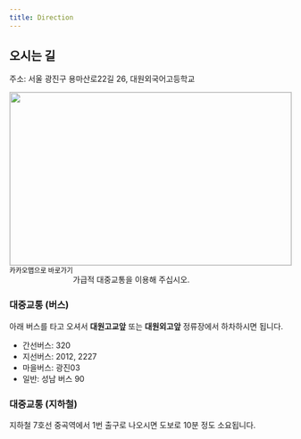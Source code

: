 ```yaml
---
title: Direction
---
```


## 오시는 길

주소: 서울 광진구 용마산로22길 26, 대원외국어고등학교

<a href="https://map.kakao.com/?urlX=519680&urlY=1128932&urlLevel=4&map_type=TYPE_MAP&map_hybrid=false" target="_blank"><img width="504" height="310" src="https://map2.daum.net/map/mapservice?FORMAT=PNG&SCALE=5&MX=519680&MY=1128932&S=0&IW=504&IH=310&LANG=0&COORDSTM=WCONGNAMUL&logo=kakao_logo" style="border:1px solid #ccc"></a><a style="font-size:12px;text-decoration:none;float:left;height:15px;padding-top:1px;line-height:15px;color:#000" target="_blank" href="https://map.kakao.com/?urlX=519680&urlY=1128932&urlLevel=4&map_type=TYPE_MAP&map_hybrid=false">카카오맵으로 바로가기</a></div>

가급적 대중교통을 이용해 주십시오.

### 대중교통 (버스)

아래 버스를 타고 오셔서 **대원고교앞** 또는 **대원외고앞** 정류장에서 하차하시면 됩니다.

* 간선버스: 320
* 지선버스: 2012, 2227
* 마을버스: 광진03
* 일반: 성남 버스 90

### 대중교통 (지하철)

지하철 7호선 중곡역에서 1번 출구로 나오시면 도보로 10분 정도 소요됩니다.
